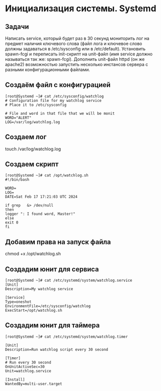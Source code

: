 # Инициализация системы. Systemd

## Задачи
Написать service, который будет раз в 30 секунд мониторить лог на предмет наличия ключевого слова (файл лога и ключевое слово должны задаваться в /etc/sysconfig или в /etc/default).
Установить spawn-fcgi и переписать init-скрипт на unit-файл (имя service должно называться так же: spawn-fcgi).
Дополнить unit-файл httpd (он же apache2) возможностью запустить несколько инстансов сервера с разными конфигурационными файлами.

## Cоздаём файл с конфигурацией
```
[root@Systemd ~]# cat /etc/sysconfig/watchlog 
# Configuration file for my watchlog service
# Place it to /etc/sysconfig

# File and word in that file that we will be monit
WORD="ALERT"
LOG=/var/log/watchlog.log
```
## Создаем лог 

touch /var/log/watchlog.log 

## Cоздаем скрипт
```
[root@Systemd ~]# cat /opt/watchlog.sh 
#!/bin/bash

WORD=
LOG=
DATE=Sat Feb 17 17:21:03 UTC 2024

if grep   &> /dev/null
then
logger ": I found word, Master!"
else
exit 0
fi
```
## Добавим права на запуск файла

chmod +x /opt/watchlog.sh

## Создадим юнит для сервиса
```
[root@Systemd ~]# cat /etc/systemd/system/watchlog.service 
[Unit]
Description=My watchlog service

[Service]
Type=oneshot
EnvironmentFile=/etc/sysconfig/watchlog
ExecStart=/opt/watchlog.sh 
```
## Создадим юнит для таймера
```
[root@Systemd ~]# cat /etc/systemd/system/watchlog.timer   

[Unit]
Description=Run watchlog script every 30 second

[Timer]
# Run every 30 second
OnUnitActiveSec=30
Unit=watchlog.service

[Install]
WantedBy=multi-user.target
```


